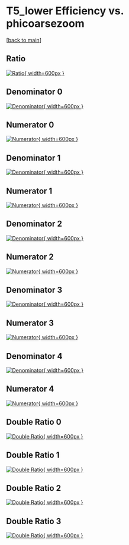 # T5_lower Efficiency vs. phicoarsezoom

[[back to main](./)]



## Ratio

[![Ratio](../mtv/var/T5_lower_xtr_321_-1_eff_phicoarsezoom.png){ width=600px }](../mtv/var/T5_lower_xtr_321_-1_eff_phicoarsezoom.pdf)

## Denominator 0

[![Denominator](../mtv/den/T5_lower_xtr_321_-1_eff_phicoarsezoom_den0.png){ width=600px }](../mtv/den/T5_lower_xtr_321_-1_eff_phicoarsezoom_den0.pdf)

## Numerator 0

[![Numerator](../mtv/num/T5_lower_xtr_321_-1_eff_phicoarsezoom_num0.png){ width=600px }](../mtv/num/T5_lower_xtr_321_-1_eff_phicoarsezoom_num0.pdf)

## Denominator 1

[![Denominator](../mtv/den/T5_lower_xtr_321_-1_eff_phicoarsezoom_den1.png){ width=600px }](../mtv/den/T5_lower_xtr_321_-1_eff_phicoarsezoom_den1.pdf)

## Numerator 1

[![Numerator](../mtv/num/T5_lower_xtr_321_-1_eff_phicoarsezoom_num1.png){ width=600px }](../mtv/num/T5_lower_xtr_321_-1_eff_phicoarsezoom_num1.pdf)

## Denominator 2

[![Denominator](../mtv/den/T5_lower_xtr_321_-1_eff_phicoarsezoom_den2.png){ width=600px }](../mtv/den/T5_lower_xtr_321_-1_eff_phicoarsezoom_den2.pdf)

## Numerator 2

[![Numerator](../mtv/num/T5_lower_xtr_321_-1_eff_phicoarsezoom_num2.png){ width=600px }](../mtv/num/T5_lower_xtr_321_-1_eff_phicoarsezoom_num2.pdf)

## Denominator 3

[![Denominator](../mtv/den/T5_lower_xtr_321_-1_eff_phicoarsezoom_den3.png){ width=600px }](../mtv/den/T5_lower_xtr_321_-1_eff_phicoarsezoom_den3.pdf)

## Numerator 3

[![Numerator](../mtv/num/T5_lower_xtr_321_-1_eff_phicoarsezoom_num3.png){ width=600px }](../mtv/num/T5_lower_xtr_321_-1_eff_phicoarsezoom_num3.pdf)

## Denominator 4

[![Denominator](../mtv/den/T5_lower_xtr_321_-1_eff_phicoarsezoom_den4.png){ width=600px }](../mtv/den/T5_lower_xtr_321_-1_eff_phicoarsezoom_den4.pdf)

## Numerator 4

[![Numerator](../mtv/num/T5_lower_xtr_321_-1_eff_phicoarsezoom_num4.png){ width=600px }](../mtv/num/T5_lower_xtr_321_-1_eff_phicoarsezoom_num4.pdf)

## Double Ratio 0

[![Double Ratio](../mtv/ratio/T5_lower_xtr_321_-1_eff_phicoarsezoom_ratio0.png){ width=600px }](../mtv/ratio/T5_lower_xtr_321_-1_eff_phicoarsezoom_ratio0.pdf)

## Double Ratio 1

[![Double Ratio](../mtv/ratio/T5_lower_xtr_321_-1_eff_phicoarsezoom_ratio1.png){ width=600px }](../mtv/ratio/T5_lower_xtr_321_-1_eff_phicoarsezoom_ratio1.pdf)

## Double Ratio 2

[![Double Ratio](../mtv/ratio/T5_lower_xtr_321_-1_eff_phicoarsezoom_ratio2.png){ width=600px }](../mtv/ratio/T5_lower_xtr_321_-1_eff_phicoarsezoom_ratio2.pdf)

## Double Ratio 3

[![Double Ratio](../mtv/ratio/T5_lower_xtr_321_-1_eff_phicoarsezoom_ratio3.png){ width=600px }](../mtv/ratio/T5_lower_xtr_321_-1_eff_phicoarsezoom_ratio3.pdf)

